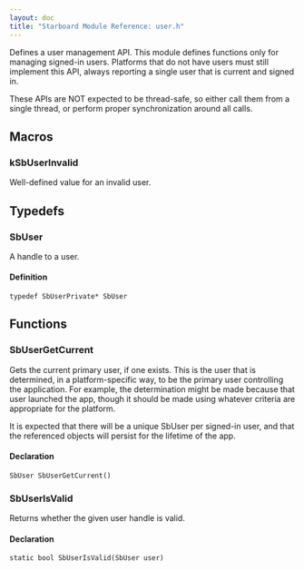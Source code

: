 ```yaml
---
layout: doc
title: "Starboard Module Reference: user.h"
---
```


Defines a user management API. This module defines functions only for managing
signed-in users. Platforms that do not have users must still implement this API,
always reporting a single user that is current and signed in.

These APIs are NOT expected to be thread-safe, so either call them from a single
thread, or perform proper synchronization around all calls.

## Macros ##

### kSbUserInvalid ###

Well-defined value for an invalid user.

## Typedefs ##

### SbUser ###

A handle to a user.

#### Definition ####

```
typedef SbUserPrivate* SbUser
```

## Functions ##

### SbUserGetCurrent ###

Gets the current primary user, if one exists. This is the user that is
determined, in a platform-specific way, to be the primary user controlling the
application. For example, the determination might be made because that user
launched the app, though it should be made using whatever criteria are
appropriate for the platform.

It is expected that there will be a unique SbUser per signed-in user, and that
the referenced objects will persist for the lifetime of the app.

#### Declaration ####

```
SbUser SbUserGetCurrent()
```

### SbUserIsValid ###

Returns whether the given user handle is valid.

#### Declaration ####

```
static bool SbUserIsValid(SbUser user)
```
